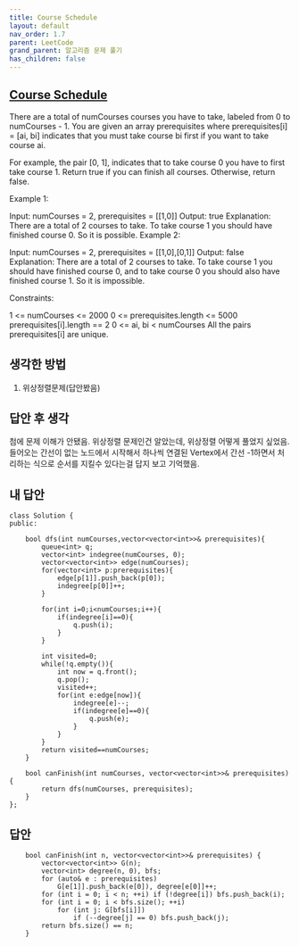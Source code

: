```yaml
---
title: Course Schedule
layout: default
nav_order: 1.7
parent: LeetCode
grand_parent: 알고리즘 문제 풀기
has_children: false
---
```



## [Course Schedule](https://leetcode.com/problems/course-schedule/description/)
There are a total of numCourses courses you have to take, labeled from 0 to numCourses - 1. You are given an array prerequisites where prerequisites[i] = [ai, bi] indicates that you must take course bi first if you want to take course ai.

For example, the pair [0, 1], indicates that to take course 0 you have to first take course 1.
Return true if you can finish all courses. Otherwise, return false.

 

Example 1:

Input: numCourses = 2, prerequisites = [[1,0]]
Output: true
Explanation: There are a total of 2 courses to take. 
To take course 1 you should have finished course 0. So it is possible.
Example 2:

Input: numCourses = 2, prerequisites = [[1,0],[0,1]]
Output: false
Explanation: There are a total of 2 courses to take. 
To take course 1 you should have finished course 0, and to take course 0 you should also have finished course 1. So it is impossible.
 

Constraints:

1 <= numCourses <= 2000
0 <= prerequisites.length <= 5000
prerequisites[i].length == 2
0 <= ai, bi < numCourses
All the pairs prerequisites[i] are unique.

## 생각한 방법
1. 위상정렬문제(답안봤음)

## 답안 후 생각
첨에 문제 이해가 안됐음.
위상정렬 문제인건 알았는데, 위상정렬 어떻게 풀었지 싶었음.
들어오는 간선이 없는 노드에서 시작해서 하나씩 연결된 Vertex에서 간선 -1하면서 처리하는 식으로 순서를 지킬수 있다는걸 답지 보고 기억했음.

## 내 답안
```
class Solution {
public:

    bool dfs(int numCourses,vector<vector<int>>& prerequisites){
        queue<int> q;
        vector<int> indegree(numCourses, 0);
        vector<vector<int>> edge(numCourses);
        for(vector<int> p:prerequisites){
            edge[p[1]].push_back(p[0]);
            indegree[p[0]]++;
        }

        for(int i=0;i<numCourses;i++){
            if(indegree[i]==0){
                q.push(i);
            }
        }
        
        int visited=0;
        while(!q.empty()){
            int now = q.front();
            q.pop();
            visited++;
            for(int e:edge[now]){
                indegree[e]--;
                if(indegree[e]==0){
                    q.push(e);
                }
            }
        }
        return visited==numCourses;
    }

    bool canFinish(int numCourses, vector<vector<int>>& prerequisites) {
        return dfs(numCourses, prerequisites);
    }
};
```

## 답안
```
    bool canFinish(int n, vector<vector<int>>& prerequisites) {
        vector<vector<int>> G(n);
        vector<int> degree(n, 0), bfs;
        for (auto& e : prerequisites)
            G[e[1]].push_back(e[0]), degree[e[0]]++;
        for (int i = 0; i < n; ++i) if (!degree[i]) bfs.push_back(i);
        for (int i = 0; i < bfs.size(); ++i)
            for (int j: G[bfs[i]])
                if (--degree[j] == 0) bfs.push_back(j);
        return bfs.size() == n;
    }
```